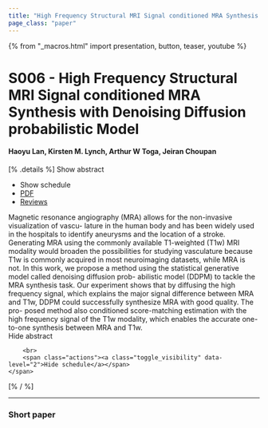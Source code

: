 ```yaml
---
title: "High Frequency Structural MRI Signal conditioned MRA Synthesis with Denoising Diffusion probabilistic Model"
page_class: "paper"
---
```


{% from "_macros.html" import presentation, button, teaser, youtube %}

# S006 - High Frequency Structural MRI Signal conditioned MRA Synthesis with Denoising Diffusion probabilistic Model

#### Haoyu Lan, Kirsten M. Lynch, Arthur W Toga, Jeiran Choupan

[% .details %]
<a class="toggle_visibility" data-selector=".abstract" data-level="3">Show abstract</a>
- <a class="toggle_visibility" data-selector=".schedule" data-level="3">Show schedule</a>
- <a href="https://openreview.net/pdf?id=UT7nTUxpaJZ">PDF</a>
- <a href="https://openreview.net/forum?id=UT7nTUxpaJZ">Reviews</a>

<p>
    <span class="abstract">
        Magnetic resonance angiography (MRA) allows for the non-invasive visualization of vascu- lature in the human body and has been widely used in the hospitals to identify aneurysms and the location of a stroke. Generating MRA using the commonly available T1-weighted (T1w) MRI modality would broaden the possibilities for studying vasculature because T1w is commonly acquired in most neuroimaging datasets, while MRA is not. In this work, we propose a method using the statistical generative model called denoising diffusion prob- abilistic model (DDPM) to tackle the MRA synthesis task. Our experiment shows that by diffusing the high frequency signal, which explains the major signal difference between MRA and T1w, DDPM could successfully synthesize MRA with good quality. The pro- posed method also conditioned score-matching estimation with the high frequency signal of the T1w modality, which enables the accurate one-to-one synthesis between MRA and T1w.
        <br>
        <span class="actions"><a class="toggle_visibility" data-level="2">Hide abstract</a></span>
    </span>
</p>

<p>
    <span class="schedule">
        
        <br>
        <span class="actions"><a class="toggle_visibility" data-level="2">Hide schedule</a></span>
    </span>
</p>
[% / %]

---


### Short paper
